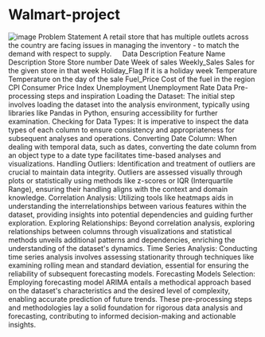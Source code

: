 # Walmart-project
![image](https://github.com/user-attachments/assets/fbe0cbea-d1c7-4ff2-a5dc-cea22523772c)
Problem Statement
A retail store that has multiple outlets across the country are facing issues in managing the inventory - to match the demand with respect to supply.  
Data Description
Feature Name Description Store Store number Date Week of sales Weekly_Sales Sales for the given store in that week Holiday_Flag If it is a holiday week Temperature Temperature on the day of the sale Fuel_Price Cost of the fuel in the region CPI Consumer Price Index Unemployment Unemployment Rate
Data Pre-processing steps and inspiration
Loading the Dataset: The initial step involves loading the dataset into the analysis environment, typically using libraries like Pandas in Python, ensuring accessibility for further examination.
Checking for Data Types: It is imperative to inspect the data types of each column to ensure consistency and appropriateness for subsequent analyses and operations.
Converting Date Column: When dealing with temporal data, such as dates, converting the date column from an object type to a date type facilitates time-based analyses and visualizations.
Handling Outliers: Identification and treatment of outliers are crucial to maintain data integrity. Outliers are assessed visually through plots or statistically using methods like z-scores or IQR (Interquartile Range), ensuring their handling aligns with the context and domain knowledge.
Correlation Analysis: Utilizing tools like heatmaps aids in understanding the interrelationships between various features within the dataset, providing insights into potential dependencies and guiding further exploration.
Exploring Relationships: Beyond correlation analysis, exploring relationships between columns through visualizations and statistical methods unveils additional patterns and dependencies, enriching the understanding of the dataset's dynamics.
Time Series Analysis: Conducting time series analysis involves assessing stationarity through techniques like examining rolling mean and standard deviation, essential for ensuring the reliability of subsequent forecasting models.
Forecasting Models Selection: Employing forecasting model ARIMA entails a methodical approach based on the dataset's characteristics and the desired level of complexity, enabling accurate prediction of future trends.
These pre-processing steps and methodologies lay a solid foundation for rigorous data analysis and forecasting, contributing to informed decision-making and actionable insights.  
